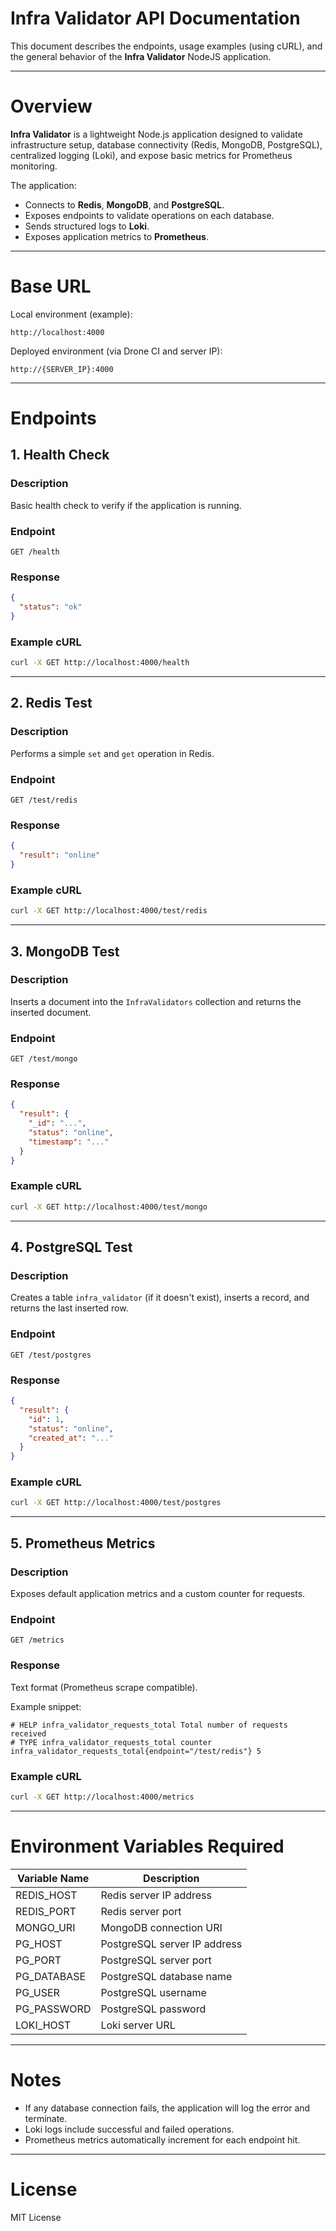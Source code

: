 # Infra Validator API Documentation

This document describes the endpoints, usage examples (using cURL), and the general behavior of the **Infra Validator** NodeJS application.

---

# Overview

**Infra Validator** is a lightweight Node.js application designed to validate infrastructure setup, database connectivity (Redis, MongoDB, PostgreSQL), centralized logging (Loki), and expose basic metrics for Prometheus monitoring.

The application:
- Connects to **Redis**, **MongoDB**, and **PostgreSQL**.
- Exposes endpoints to validate operations on each database.
- Sends structured logs to **Loki**.
- Exposes application metrics to **Prometheus**.

---

# Base URL

Local environment (example):
```text
http://localhost:4000
```

Deployed environment (via Drone CI and server IP):
```text
http://{SERVER_IP}:4000
```

---

# Endpoints

## 1. Health Check

### Description
Basic health check to verify if the application is running.

### Endpoint
```http
GET /health
```

### Response
```json
{
  "status": "ok"
}
```

### Example cURL
```bash
curl -X GET http://localhost:4000/health
```

---

## 2. Redis Test

### Description
Performs a simple `set` and `get` operation in Redis.

### Endpoint
```http
GET /test/redis
```

### Response
```json
{
  "result": "online"
}
```

### Example cURL
```bash
curl -X GET http://localhost:4000/test/redis
```

---

## 3. MongoDB Test

### Description
Inserts a document into the `InfraValidators` collection and returns the inserted document.

### Endpoint
```http
GET /test/mongo
```

### Response
```json
{
  "result": {
    "_id": "...",
    "status": "online",
    "timestamp": "..."
  }
}
```

### Example cURL
```bash
curl -X GET http://localhost:4000/test/mongo
```

---

## 4. PostgreSQL Test

### Description
Creates a table `infra_validator` (if it doesn't exist), inserts a record, and returns the last inserted row.

### Endpoint
```http
GET /test/postgres
```

### Response
```json
{
  "result": {
    "id": 1,
    "status": "online",
    "created_at": "..."
  }
}
```

### Example cURL
```bash
curl -X GET http://localhost:4000/test/postgres
```

---

## 5. Prometheus Metrics

### Description
Exposes default application metrics and a custom counter for requests.

### Endpoint
```http
GET /metrics
```

### Response
Text format (Prometheus scrape compatible).

Example snippet:
```text
# HELP infra_validator_requests_total Total number of requests received
# TYPE infra_validator_requests_total counter
infra_validator_requests_total{endpoint="/test/redis"} 5
```

### Example cURL
```bash
curl -X GET http://localhost:4000/metrics
```

---

# Environment Variables Required

| Variable Name | Description |
|---------------|-------------|
| REDIS_HOST | Redis server IP address |
| REDIS_PORT | Redis server port |
| MONGO_URI | MongoDB connection URI |
| PG_HOST | PostgreSQL server IP address |
| PG_PORT | PostgreSQL server port |
| PG_DATABASE | PostgreSQL database name |
| PG_USER | PostgreSQL username |
| PG_PASSWORD | PostgreSQL password |
| LOKI_HOST | Loki server URL |

---

# Notes

- If any database connection fails, the application will log the error and terminate.
- Loki logs include successful and failed operations.
- Prometheus metrics automatically increment for each endpoint hit.

---

# License

MIT License